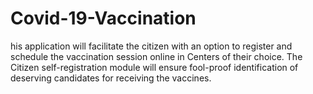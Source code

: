 # Covid-19-Vaccination
his application will facilitate the citizen with an option to register and schedule the vaccination session online in Centers of their choice. The Citizen self-registration module will ensure fool-proof identification of deserving candidates for receiving the vaccines.
